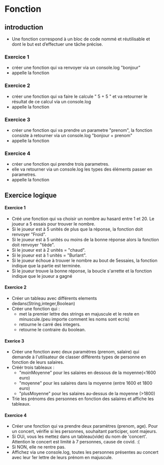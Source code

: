 # Fonction 
## introduction 
- Une fonction correspond à un bloc de code nommé et réutilisable et dont le but est d’effectuer une tâche précise.

### Exercice 1
- créer une fonction qui va renvoyer via un console.log "bonjour"
- appelle la fonction

### Exercice 2
- créer une fonction qui va faire le calcule " 5 + 5 " et va retourner le résultat de ce calcul via un console.log
- appelle la fonction

### Exercice 3
- créer une fonction qui va prendre un parametre "prenom", la fonction consiste à retourner via un console.log "bonjour + prenom"
- appelle la fonction

### Exercice 4 
- créer une fonction qui prendre trois parametres. 
- elle va retourner via un console.log les types des éléments passer en parametres. 
- appelle la fonction

## Exercice logique 
#### Exercice 1
- Créé une fonction qui va choisir un nombre au hasard entre 1 et 20. Le joueur a 5 essais pour trouver le nombre.
- Si le joueur est à 5 unités de plus que la réponse, la fonction doit renvoyer "Froid".
- Si le joueur est à 5 unités ou moins de la bonne réponse alors la fonction doit renvoyer "tiède".
- Si le joueur est à 2 unités = "chaud".
- Si le joueur est à 1 unités = "Burlant".
- Si le joueur échoue à trouver le nombre au bout de 5essaies, la fonction indique que la partie est terminée.
- Si le joueur trouve la bonne réponse, la boucle s'arrette et la fonction indique que le joueur a gagné

#### Exercice 2
- Créer un tableau avec différents elements dedans(String,integer,Boolean)
- Créer une fonction qui :
  - met la premier lettre des strings en majuscule et le reste en minuscule.(peu importe comment les noms sont ecris)
  - retourne le carré des integers.
  - retourne le contraire du boolean.

#### Exerice 3 
- Créer une fonction avec deux paramètres (prenom, salaire) qui demande à l'utilisateur de classer différents types de personne en fonction de leurs salaires.
- Créér trois tableaux :
    - "moinMoyenne" pour les salaires en dessous de la moyenne(<1600 euro)
    - "moyenne" pour les salaires dans la moyenne (entre 1600 et 1800 euro)
    - "plusMoyenne" pour les salaires au-dessus de la moyenne (>1800)
- Trie les prénoms des personnes en fonction des salaires et affiche les tableaux.

#### Exercice 4
- Créer une fonction qui va prendre deux paramètres (prenom, age). Pour un concert, vérifie si les personnes, souhaitant participer, sont majeurs. 
- Si OUi, vous les mettez dans un tableau(vide) du nom de 'concert'. Attention le concert est limité à 7 personnes, cause de covid. :( 
- Si NON, elle ne rentre pas. 
- Affichez via une console.log, toutes les personnes présentes au concert avec leur 1er lettre de leurs prénom en majuscule. 